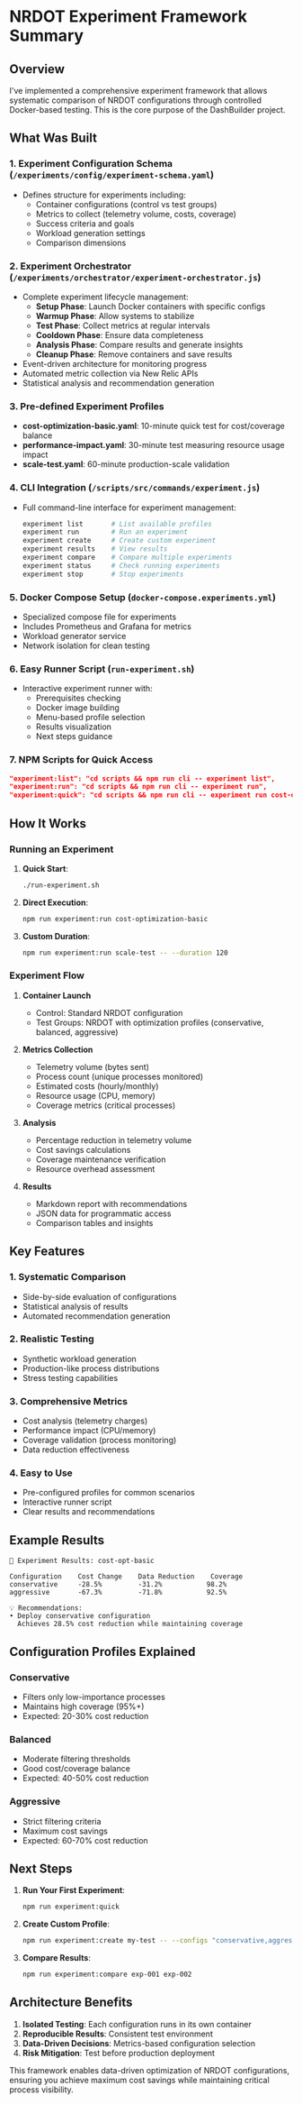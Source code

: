 # NRDOT Experiment Framework Summary

## Overview

I've implemented a comprehensive experiment framework that allows systematic comparison of NRDOT configurations through controlled Docker-based testing. This is the core purpose of the DashBuilder project.

## What Was Built

### 1. Experiment Configuration Schema (`/experiments/config/experiment-schema.yaml`)
- Defines structure for experiments including:
  - Container configurations (control vs test groups)
  - Metrics to collect (telemetry volume, costs, coverage)
  - Success criteria and goals
  - Workload generation settings
  - Comparison dimensions

### 2. Experiment Orchestrator (`/experiments/orchestrator/experiment-orchestrator.js`)
- Complete experiment lifecycle management:
  - **Setup Phase**: Launch Docker containers with specific configs
  - **Warmup Phase**: Allow systems to stabilize
  - **Test Phase**: Collect metrics at regular intervals
  - **Cooldown Phase**: Ensure data completeness
  - **Analysis Phase**: Compare results and generate insights
  - **Cleanup Phase**: Remove containers and save results
- Event-driven architecture for monitoring progress
- Automated metric collection via New Relic APIs
- Statistical analysis and recommendation generation

### 3. Pre-defined Experiment Profiles
- **cost-optimization-basic.yaml**: 10-minute quick test for cost/coverage balance
- **performance-impact.yaml**: 30-minute test measuring resource usage impact
- **scale-test.yaml**: 60-minute production-scale validation

### 4. CLI Integration (`/scripts/src/commands/experiment.js`)
- Full command-line interface for experiment management:
  ```bash
  experiment list       # List available profiles
  experiment run        # Run an experiment
  experiment create     # Create custom experiment
  experiment results    # View results
  experiment compare    # Compare multiple experiments
  experiment status     # Check running experiments
  experiment stop       # Stop experiments
  ```

### 5. Docker Compose Setup (`docker-compose.experiments.yml`)
- Specialized compose file for experiments
- Includes Prometheus and Grafana for metrics
- Workload generator service
- Network isolation for clean testing

### 6. Easy Runner Script (`run-experiment.sh`)
- Interactive experiment runner with:
  - Prerequisites checking
  - Docker image building
  - Menu-based profile selection
  - Results visualization
  - Next steps guidance

### 7. NPM Scripts for Quick Access
```json
"experiment:list": "cd scripts && npm run cli -- experiment list",
"experiment:run": "cd scripts && npm run cli -- experiment run",
"experiment:quick": "cd scripts && npm run cli -- experiment run cost-optimization-basic --duration 5"
```

## How It Works

### Running an Experiment

1. **Quick Start**:
   ```bash
   ./run-experiment.sh
   ```

2. **Direct Execution**:
   ```bash
   npm run experiment:run cost-optimization-basic
   ```

3. **Custom Duration**:
   ```bash
   npm run experiment:run scale-test -- --duration 120
   ```

### Experiment Flow

1. **Container Launch**
   - Control: Standard NRDOT configuration
   - Test Groups: NRDOT with optimization profiles (conservative, balanced, aggressive)

2. **Metrics Collection**
   - Telemetry volume (bytes sent)
   - Process count (unique processes monitored)
   - Estimated costs (hourly/monthly)
   - Resource usage (CPU, memory)
   - Coverage metrics (critical processes)

3. **Analysis**
   - Percentage reduction in telemetry volume
   - Cost savings calculations
   - Coverage maintenance verification
   - Resource overhead assessment

4. **Results**
   - Markdown report with recommendations
   - JSON data for programmatic access
   - Comparison tables and insights

## Key Features

### 1. Systematic Comparison
- Side-by-side evaluation of configurations
- Statistical analysis of results
- Automated recommendation generation

### 2. Realistic Testing
- Synthetic workload generation
- Production-like process distributions
- Stress testing capabilities

### 3. Comprehensive Metrics
- Cost analysis (telemetry charges)
- Performance impact (CPU/memory)
- Coverage validation (process monitoring)
- Data reduction effectiveness

### 4. Easy to Use
- Pre-configured profiles for common scenarios
- Interactive runner script
- Clear results and recommendations

## Example Results

```
🧪 Experiment Results: cost-opt-basic

Configuration    Cost Change    Data Reduction    Coverage
conservative     -28.5%         -31.2%           98.2%
aggressive       -67.3%         -71.8%           92.5%

💡 Recommendations:
• Deploy conservative configuration
  Achieves 28.5% cost reduction while maintaining coverage
```

## Configuration Profiles Explained

### Conservative
- Filters only low-importance processes
- Maintains high coverage (95%+)
- Expected: 20-30% cost reduction

### Balanced
- Moderate filtering thresholds
- Good cost/coverage balance
- Expected: 40-50% cost reduction

### Aggressive
- Strict filtering criteria
- Maximum cost savings
- Expected: 60-70% cost reduction

## Next Steps

1. **Run Your First Experiment**:
   ```bash
   npm run experiment:quick
   ```

2. **Create Custom Profile**:
   ```bash
   npm run experiment:create my-test -- --configs "conservative,aggressive"
   ```

3. **Compare Results**:
   ```bash
   npm run experiment:compare exp-001 exp-002
   ```

## Architecture Benefits

1. **Isolated Testing**: Each configuration runs in its own container
2. **Reproducible Results**: Consistent test environment
3. **Data-Driven Decisions**: Metrics-based configuration selection
4. **Risk Mitigation**: Test before production deployment

This framework enables data-driven optimization of NRDOT configurations, ensuring you achieve maximum cost savings while maintaining critical process visibility.